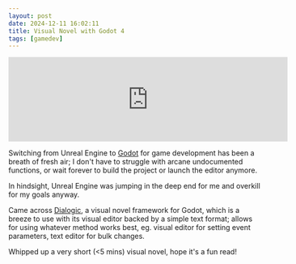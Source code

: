 ```yaml
---
layout: post
date: 2024-12-11 16:02:11
title: Visual Novel with Godot 4
tags: [gamedev]
---
```


<iframe frameborder="0" src="https://itch.io/embed/3172270?linkback=true" width="552" height="167"><a href="https://ksami.itch.io/the-nobody">The Nobody by ksami</a></iframe>

Switching from Unreal Engine to [Godot](https://godotengine.org/) for game development has been a breath of fresh air; I don't have to struggle with arcane undocumented functions, or wait forever to build the project or launch the editor anymore.

In hindsight, Unreal Engine was jumping in the deep end for me and overkill for my goals anyway.

Came across [Dialogic](https://dialogic.pro/), a visual novel framework for Godot, which is a breeze to use with its visual editor backed by a simple text format; allows for using whatever method works best, eg. visual editor for setting event parameters, text editor for bulk changes.

Whipped up a very short (<5 mins) visual novel, hope it's a fun read!
